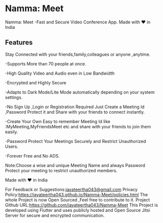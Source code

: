 # Namma: Meet

Namma: Meet -Fast and Secure Video Conference App. Made with ♥ in India

## Features

Stay Connected with your friends,family,colleagues or anyone ,anytime.

-Supports More than 70 people at once.

-High Quality Video and Audio even in Low Bandwidth

-Encrypted and Highly Secure

-Adapts to Dark Mode/Lite Mode automatically depending on your system settings.

-No Sign Up ,Login or Registration Required Just Create a Meeting Id ,Password Protect
it and Share with your friends to connect instantly.

-Create Your Own Easy to remember Meeting Id like :MyMeeting,MyFriendsMeet etc and
share with your friends to join them easily.

-Password Protect Your Meetings Securely and Restrict Unauthorized Users.

-Forever Free and No ADS.


Note:Choose a wise and unique Meeting Name and always Password Protect your meeting to restrict unauthorized members.



Made with ♥ in India





For Feedback or Suggestions:jayateertha043@gmail.com
Privacy Policy:https://jayateertha043.github.io/Namma-Meet/policies.html
The whole Project is now Open Sourced ,Feel free to contribute to it.
Project Github URL:https://github.com/jayateertha043/Namma-Meet
This Project is developed using Flutter and uses publicly hosted and Open Source Jitsi Server for secure and encrypted communication.

